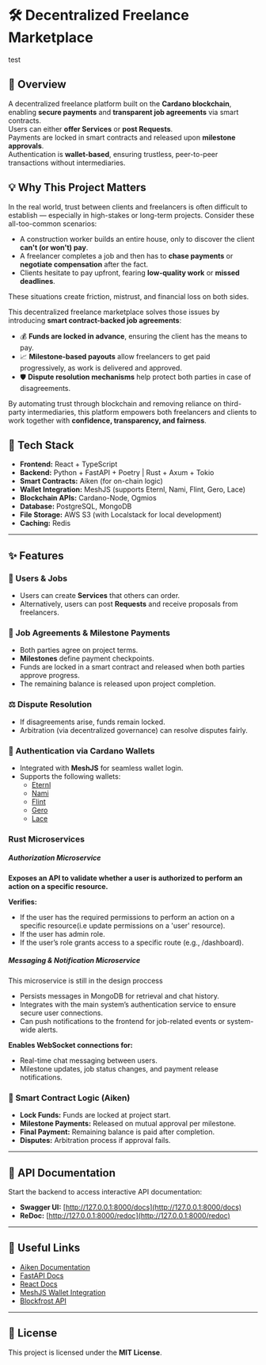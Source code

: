 # 🛠️ Decentralized Freelance Marketplace
test
## 🚀 Overview

A decentralized freelance platform built on the **Cardano blockchain**, enabling **secure payments** and **transparent job agreements** via smart contracts.  
Users can either **offer Services** or **post Requests**.  
Payments are locked in smart contracts and released upon **milestone approvals**.  
Authentication is **wallet-based**, ensuring trustless, peer-to-peer transactions without intermediaries.

## 💡 Why This Project Matters

In the real world, trust between clients and freelancers is often difficult to establish — especially in high-stakes or long-term projects. Consider these all-too-common scenarios:

- A construction worker builds an entire house, only to discover the client **can't (or won't) pay**.
- A freelancer completes a job and then has to **chase payments** or **negotiate compensation** after the fact.
- Clients hesitate to pay upfront, fearing **low-quality work** or **missed deadlines**.

These situations create friction, mistrust, and financial loss on both sides.

This decentralized freelance marketplace solves those issues by introducing **smart contract-backed job agreements**:

- 💰 **Funds are locked in advance**, ensuring the client has the means to pay.
- 📈 **Milestone-based payouts** allow freelancers to get paid progressively, as work is delivered and approved.
- 🛡️ **Dispute resolution mechanisms** help protect both parties in case of disagreements.

By automating trust through blockchain and removing reliance on third-party intermediaries, this platform empowers both freelancers and clients to work together with **confidence, transparency, and fairness**.


## 🧰 Tech Stack

- **Frontend:** React + TypeScript  
- **Backend:** Python + FastAPI + Poetry | Rust + Axum + Tokio
- **Smart Contracts:** Aiken (for on-chain logic)  
- **Wallet Integration:** MeshJS (supports Eternl, Nami, Flint, Gero, Lace)  
- **Blockchain APIs:** Cardano-Node, Ogmios  
- **Database:** PostgreSQL, MongoDB  
- **File Storage:** AWS S3 (with Localstack for local development)  
- **Caching:** Redis  

---

## ✨ Features

### 👥 Users & Jobs
- Users can create **Services** that others can order.
- Alternatively, users can post **Requests** and receive proposals from freelancers.

### 🤝 Job Agreements & Milestone Payments
- Both parties agree on project terms.
- **Milestones** define payment checkpoints.
- Funds are locked in a smart contract and released when both parties approve progress.
- The remaining balance is released upon project completion.

### ⚖️ Dispute Resolution
- If disagreements arise, funds remain locked.
- Arbitration (via decentralized governance) can resolve disputes fairly.

### 🔐 Authentication via Cardano Wallets
- Integrated with **MeshJS** for seamless wallet login.
- Supports the following wallets:
  - [Eternl](https://eternl.io)
  - [Nami](https://namiwallet.io)
  - [Flint](https://flintwallet.io)
  - [Gero](https://gerowallet.io)
  - [Lace](https://www.lace.io)

### Rust Microservices
##### Authorization Microservice
  **Exposes an API to validate whether a user is authorized to perform an action on a specific resource.**

 **Verifies:**
 - If the user has the required permissions to perform an action on a specific resource(i.e update permissions on a 'user' resource).
 - If the user has admin role.
 - If the user’s role grants access to a specific route (e.g., /dashboard).

##### Messaging & Notification Microservice
This microservice is still in the design proccess

- Persists messages in MongoDB for retrieval and chat history.
- Integrates with the main system’s authentication service to ensure secure user connections.
- Can push notifications to the frontend for job-related events or system-wide alerts.

**Enables WebSocket connections for:**
 - Real-time chat messaging between users.
 - Milestone updates, job status changes, and payment release notifications.


### 📜 Smart Contract Logic (Aiken)
- **Lock Funds:** Funds are locked at project start.
- **Milestone Payments:** Released on mutual approval per milestone.
- **Final Payment:** Remaining balance is paid after completion.
- **Disputes:** Arbitration process if approval fails.

---

## 🧪 API Documentation

Start the backend to access interactive API documentation:

- **Swagger UI:** [http://127.0.0.1:8000/docs](http://127.0.0.1:8000/docs)  
- **ReDoc:** [http://127.0.0.1:8000/redoc](http://127.0.0.1:8000/redoc)

---

## 🔗 Useful Links

- [Aiken Documentation](https://aiken-lang.org)  
- [FastAPI Docs](https://fastapi.tiangolo.com)  
- [React Docs](https://react.dev)  
- [MeshJS Wallet Integration](https://meshjs.dev)  
- [Blockfrost API](https://blockfrost.io)

---

## 📄 License

This project is licensed under the **MIT License**.
